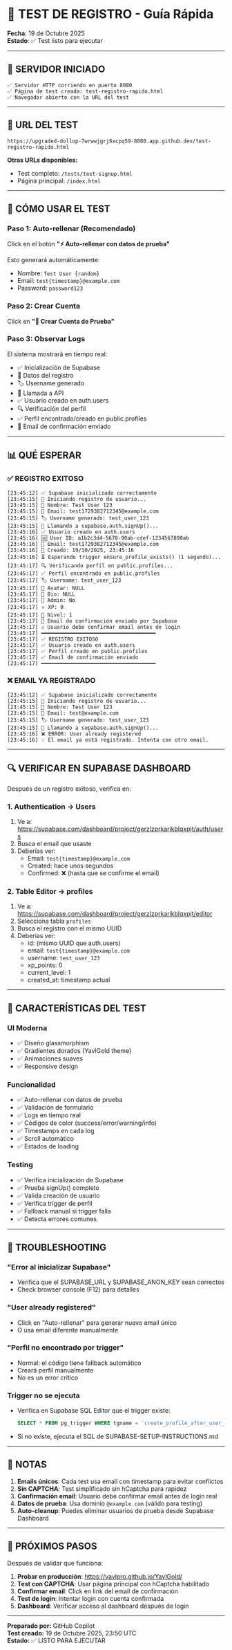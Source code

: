 # 🧪 TEST DE REGISTRO - Guía Rápida

**Fecha**: 19 de Octubre 2025  
**Estado**: ✅ Test listo para ejecutar  

---

## 🚀 SERVIDOR INICIADO

```
✅ Servidor HTTP corriendo en puerto 8080
✅ Página de test creada: test-registro-rapido.html
✅ Navegador abierto con la URL del test
```

---

## 📱 URL DEL TEST

```
https://upgraded-dollop-7wrwwjgrj6xcpq59-8080.app.github.dev/test-registro-rapido.html
```

**Otras URLs disponibles:**
- Test completo: `/tests/test-signup.html`
- Página principal: `/index.html`

---

## 🎯 CÓMO USAR EL TEST

### Paso 1: Auto-rellenar (Recomendado)
Click en el botón **"⚡ Auto-rellenar con datos de prueba"**

Esto generará automáticamente:
- Nombre: `Test User {random}`
- Email: `test{timestamp}@example.com`
- Password: `password123`

### Paso 2: Crear Cuenta
Click en **"🚀 Crear Cuenta de Prueba"**

### Paso 3: Observar Logs
El sistema mostrará en tiempo real:
- ✅ Inicialización de Supabase
- 📝 Datos del registro
- 🏷️ Username generado
- 🔄 Llamada a API
- ✅ Usuario creado en auth.users
- 🔍 Verificación del perfil
- ✅ Perfil encontrado/creado en public.profiles
- 📧 Email de confirmación enviado

---

## 📊 QUÉ ESPERAR

### ✅ REGISTRO EXITOSO

```
[23:45:12] ✅ Supabase inicializado correctamente
[23:45:15] 📝 Iniciando registro de usuario...
[23:45:15] 👤 Nombre: Test User 123
[23:45:15] 📧 Email: test1729382712345@example.com
[23:45:15] 🏷️ Username generado: test_user_123
[23:45:15] 🔄 Llamando a supabase.auth.signUp()...
[23:45:16] ✅ Usuario creado en auth.users
[23:45:16] 🆔 User ID: a1b2c3d4-5678-90ab-cdef-1234567890ab
[23:45:16] 📧 Email: test1729382712345@example.com
[23:45:16] 📅 Creado: 19/10/2025, 23:45:16
[23:45:16] ⏳ Esperando trigger ensure_profile_exists() (1 segundo)...
[23:45:17] 🔍 Verificando perfil en public.profiles...
[23:45:17] ✅ Perfil encontrado en public.profiles
[23:45:17] 🏷️ Username: test_user_123
[23:45:17] 🎨 Avatar: NULL
[23:45:17] 📝 Bio: NULL
[23:45:17] 👑 Admin: No
[23:45:17] ⭐ XP: 0
[23:45:17] 🎯 Nivel: 1
[23:45:17] 📧 Email de confirmación enviado por Supabase
[23:45:17] ⚠️ Usuario debe confirmar email antes de login
[23:45:17] ━━━━━━━━━━━━━━━━━━━━━━━━━━━━━━━━━━━━━
[23:45:17] ✅ REGISTRO EXITOSO
[23:45:17] ✅ Usuario creado en auth.users
[23:45:17] ✅ Perfil creado en public.profiles
[23:45:17] ✅ Email de confirmación enviado
[23:45:17] ━━━━━━━━━━━━━━━━━━━━━━━━━━━━━━━━━━━━━
```

### ❌ EMAIL YA REGISTRADO

```
[23:45:12] ✅ Supabase inicializado correctamente
[23:45:15] 📝 Iniciando registro de usuario...
[23:45:15] 👤 Nombre: Test User 123
[23:45:15] 📧 Email: test@example.com
[23:45:15] 🏷️ Username generado: test_user_123
[23:45:15] 🔄 Llamando a supabase.auth.signUp()...
[23:45:16] ❌ ERROR: User already registered
[23:45:16] 💡 El email ya está registrado. Intenta con otro email.
```

---

## 🔍 VERIFICAR EN SUPABASE DASHBOARD

Después de un registro exitoso, verifica en:

### 1. Authentication → Users
1. Ve a: https://supabase.com/dashboard/project/gerzlzprkarikblqxpjt/auth/users
2. Busca el email que usaste
3. Deberías ver:
   - Email: `test{timestamp}@example.com`
   - Created: hace unos segundos
   - Confirmed: ❌ (hasta que se confirme el email)

### 2. Table Editor → profiles
1. Ve a: https://supabase.com/dashboard/project/gerzlzprkarikblqxpjt/editor
2. Selecciona tabla `profiles`
3. Busca el registro con el mismo UUID
4. Deberías ver:
   - id: (mismo UUID que auth.users)
   - email: `test{timestamp}@example.com`
   - username: `test_user_123`
   - xp_points: 0
   - current_level: 1
   - created_at: timestamp actual

---

## 🎨 CARACTERÍSTICAS DEL TEST

### UI Moderna
- ✅ Diseño glassmorphism
- ✅ Gradientes dorados (YavlGold theme)
- ✅ Animaciones suaves
- ✅ Responsive design

### Funcionalidad
- ✅ Auto-rellenar con datos de prueba
- ✅ Validación de formulario
- ✅ Logs en tiempo real
- ✅ Códigos de color (success/error/warning/info)
- ✅ Timestamps en cada log
- ✅ Scroll automático
- ✅ Estados de loading

### Testing
- ✅ Verifica inicialización de Supabase
- ✅ Prueba signUp() completo
- ✅ Valida creación de usuario
- ✅ Verifica trigger de perfil
- ✅ Fallback manual si trigger falla
- ✅ Detecta errores comunes

---

## 🐛 TROUBLESHOOTING

### "Error al inicializar Supabase"
- Verifica que el SUPABASE_URL y SUPABASE_ANON_KEY sean correctos
- Check browser console (F12) para detalles

### "User already registered"
- Click en "Auto-rellenar" para generar nuevo email único
- O usa email diferente manualmente

### "Perfil no encontrado por trigger"
- Normal: el código tiene fallback automático
- Creará perfil manualmente
- No es un error crítico

### Trigger no se ejecuta
- Verifica en Supabase SQL Editor que el trigger existe:
  ```sql
  SELECT * FROM pg_trigger WHERE tgname = 'create_profile_after_user_insert';
  ```
- Si no existe, ejecuta el SQL de SUPABASE-SETUP-INSTRUCTIONS.md

---

## 📝 NOTAS

1. **Emails únicos**: Cada test usa email con timestamp para evitar conflictos
2. **Sin CAPTCHA**: Test simplificado sin hCaptcha para rapidez
3. **Confirmación email**: Usuario debe confirmar email antes de login real
4. **Datos de prueba**: Usa dominio `@example.com` (válido para testing)
5. **Auto-cleanup**: Puedes eliminar usuarios de prueba desde Supabase Dashboard

---

## 🚀 PRÓXIMOS PASOS

Después de validar que funciona:

1. **Probar en producción**: https://yavlpro.github.io/YavlGold/
2. **Test con CAPTCHA**: Usar página principal con hCaptcha habilitado
3. **Confirmar email**: Click en link del email de confirmación
4. **Test de login**: Intentar login con cuenta confirmada
5. **Dashboard**: Verificar acceso al dashboard después de login

---

**Preparado por:** GitHub Copilot  
**Test creado:** 19 de Octubre 2025, 23:50 UTC  
**Estado:** ✅ LISTO PARA EJECUTAR
